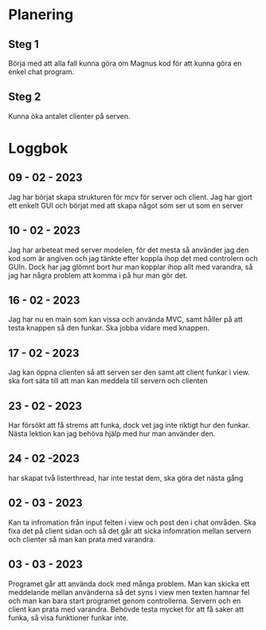 # Planering 
## Steg 1 
Börja med att alla fall kunna göra om Magnus kod för att kunna göra en enkel chat program.

## Steg 2
Kunna öka antalet clienter på serven.


# Loggbok

##  09 - 02 - 2023
Jag har börjat skapa strukturen för mcv för server och client. Jag har gjort ett enkelt GUI och börjat med att skapa något som ser ut som en 
server 

## 10 - 02 - 2023
Jag har arbeteat med server modelen, för det mesta så använder jag den kod som är angiven och jag tänkte efter koppla ihop det med controlern och GUIn.
Dock har jag glömnt bort hur man kopplar ihop allt med varandra, så jag har några problem att komma i på hur man gör det.

## 16 - 02 - 2023
Jag har nu en main som kan vissa och använda MVC, samt håller på att testa knappen så den funkar.
Ska jobba vidare med knappen. 

## 17 - 02 - 2023
Jag kan öppna clienten så att serven ser den samt att client funkar i view.
ska fort säta till att man kan meddela till servern och clienten 

## 23 - 02 - 2023
Har försökt att få strems att funka, dock vet jag inte riktigt hur den funkar.
Nästa lektion kan jag behöva hjälp med hur man använder den.

## 24 - 02 -2023
har skapat två listerthread, har inte testat dem, ska göra det nästa gång 

## 02 - 03 - 2023
Kan ta infromation från input felten i view och post den i chat områden.
Ska fixa det på client sidan och så det går att sicka infomration mellan servern och clienter så man kan prata med varandra.

## 03 - 03 - 2023
Programet går att använda dock med många problem.
Man kan skicka ett meddelande mellan använderna så det syns i view
men texten hamnar fel och man kan bara start programet genom controllerna.
Servern och en client kan prata med varandra. Behövde testa 
mycket för att få saker att funka, så visa funktioner funkar inte.  